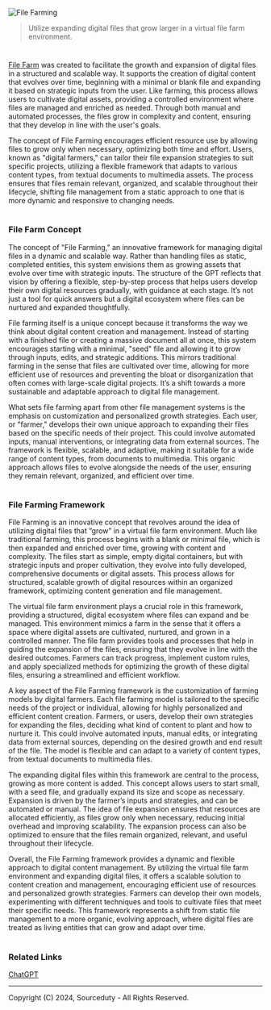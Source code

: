 ![File Farming](https://github.com/user-attachments/assets/7e65079d-68f7-4bdb-a938-99114ca52bd2)

> Utilize expanding digital files that grow larger in a virtual file farm environment.

#

[File Farm](https://chatgpt.com/g/g-iqzWKJXtE-file-farm) was created to  facilitate the growth and expansion of digital files in a structured and scalable way. It supports the creation of digital content that evolves over time, beginning with a minimal or blank file and expanding it based on strategic inputs from the user. Like farming, this process allows users to cultivate digital assets, providing a controlled environment where files are managed and enriched as needed. Through both manual and automated processes, the files grow in complexity and content, ensuring that they develop in line with the user's goals.

The concept of File Farming encourages efficient resource use by allowing files to grow only when necessary, optimizing both time and effort. Users, known as "digital farmers," can tailor their file expansion strategies to suit specific projects, utilizing a flexible framework that adapts to various content types, from textual documents to multimedia assets. The process ensures that files remain relevant, organized, and scalable throughout their lifecycle, shifting file management from a static approach to one that is more dynamic and responsive to changing needs.

#
### File Farm Concept

The concept of "File Farming," an innovative framework for managing digital files in a dynamic and scalable way. Rather than handling files as static, completed entities, this system envisions them as growing assets that evolve over time with strategic inputs. The structure of the GPT reflects that vision by offering a flexible, step-by-step process that helps users develop their own digital resources gradually, with guidance at each stage. It’s not just a tool for quick answers but a digital ecosystem where files can be nurtured and expanded thoughtfully.

File farming itself is a unique concept because it transforms the way we think about digital content creation and management. Instead of starting with a finished file or creating a massive document all at once, this system encourages starting with a minimal, "seed" file and allowing it to grow through inputs, edits, and strategic additions. This mirrors traditional farming in the sense that files are cultivated over time, allowing for more efficient use of resources and preventing the bloat or disorganization that often comes with large-scale digital projects. It’s a shift towards a more sustainable and adaptable approach to digital file management.

What sets file farming apart from other file management systems is the emphasis on customization and personalized growth strategies. Each user, or "farmer," develops their own unique approach to expanding their files based on the specific needs of their project. This could involve automated inputs, manual interventions, or integrating data from external sources. The framework is flexible, scalable, and adaptive, making it suitable for a wide range of content types, from documents to multimedia. This organic approach allows files to evolve alongside the needs of the user, ensuring they remain relevant, organized, and efficient over time.

#
### File Farming Framework

File Farming is an innovative concept that revolves around the idea of utilizing digital files that “grow” in a virtual file farm environment. Much like traditional farming, this process begins with a blank or minimal file, which is then expanded and enriched over time, growing with content and complexity. The files start as simple, empty digital containers, but with strategic inputs and proper cultivation, they evolve into fully developed, comprehensive documents or digital assets. This process allows for structured, scalable growth of digital resources within an organized framework, optimizing content generation and file management.

The virtual file farm environment plays a crucial role in this framework, providing a structured, digital ecosystem where files can expand and be managed. This environment mimics a farm in the sense that it offers a space where digital assets are cultivated, nurtured, and grown in a controlled manner. The file farm provides tools and processes that help in guiding the expansion of the files, ensuring that they evolve in line with the desired outcomes. Farmers can track progress, implement custom rules, and apply specialized methods for optimizing the growth of these digital files, ensuring a streamlined and efficient workflow.

A key aspect of the File Farming framework is the customization of farming models by digital farmers. Each file farming model is tailored to the specific needs of the project or individual, allowing for highly personalized and efficient content creation. Farmers, or users, develop their own strategies for expanding the files, deciding what kind of content to plant and how to nurture it. This could involve automated inputs, manual edits, or integrating data from external sources, depending on the desired growth and end result of the file. The model is flexible and can adapt to a variety of content types, from textual documents to multimedia files.

The expanding digital files within this framework are central to the process, growing as more content is added. This concept allows users to start small, with a seed file, and gradually expand its size and scope as necessary. Expansion is driven by the farmer’s inputs and strategies, and can be automated or manual. The idea of file expansion ensures that resources are allocated efficiently, as files grow only when necessary, reducing initial overhead and improving scalability. The expansion process can also be optimized to ensure that the files remain organized, relevant, and useful throughout their lifecycle.

Overall, the File Farming framework provides a dynamic and flexible approach to digital content management. By utilizing the virtual file farm environment and expanding digital files, it offers a scalable solution to content creation and management, encouraging efficient use of resources and personalized growth strategies. Farmers can develop their own models, experimenting with different techniques and tools to cultivate files that meet their specific needs. This framework represents a shift from static file management to a more organic, evolving approach, where digital files are treated as living entities that can grow and adapt over time.

#
### Related Links

[ChatGPT](https://github.com/sourceduty/ChatGPT)

***
Copyright (C) 2024, Sourceduty - All Rights Reserved.
